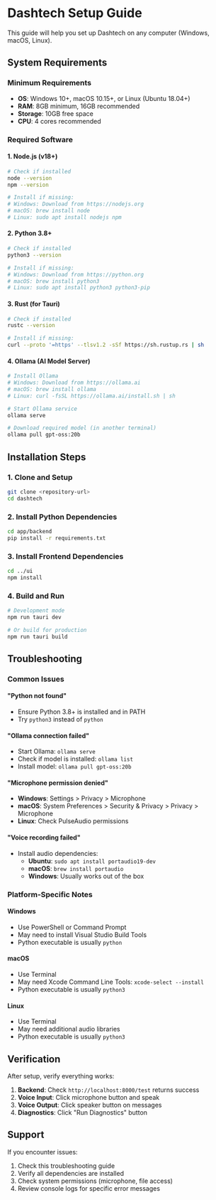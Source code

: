 # Dashtech Setup Guide

This guide will help you set up Dashtech on any computer (Windows, macOS, Linux).

## System Requirements

### Minimum Requirements
- **OS**: Windows 10+, macOS 10.15+, or Linux (Ubuntu 18.04+)
- **RAM**: 8GB minimum, 16GB recommended
- **Storage**: 10GB free space
- **CPU**: 4 cores recommended

### Required Software

#### 1. Node.js (v18+)
```bash
# Check if installed
node --version
npm --version

# Install if missing:
# Windows: Download from https://nodejs.org
# macOS: brew install node
# Linux: sudo apt install nodejs npm
```

#### 2. Python 3.8+
```bash
# Check if installed
python3 --version

# Install if missing:
# Windows: Download from https://python.org
# macOS: brew install python3
# Linux: sudo apt install python3 python3-pip
```

#### 3. Rust (for Tauri)
```bash
# Check if installed
rustc --version

# Install if missing:
curl --proto '=https' --tlsv1.2 -sSf https://sh.rustup.rs | sh
```

#### 4. Ollama (AI Model Server)
```bash
# Install Ollama
# Windows: Download from https://ollama.ai
# macOS: brew install ollama
# Linux: curl -fsSL https://ollama.ai/install.sh | sh

# Start Ollama service
ollama serve

# Download required model (in another terminal)
ollama pull gpt-oss:20b
```

## Installation Steps

### 1. Clone and Setup
```bash
git clone <repository-url>
cd dashtech
```

### 2. Install Python Dependencies
```bash
cd app/backend
pip install -r requirements.txt
```

### 3. Install Frontend Dependencies
```bash
cd ../ui
npm install
```

### 4. Build and Run
```bash
# Development mode
npm run tauri dev

# Or build for production
npm run tauri build
```

## Troubleshooting

### Common Issues

#### "Python not found"
- Ensure Python 3.8+ is installed and in PATH
- Try `python3` instead of `python`

#### "Ollama connection failed"
- Start Ollama: `ollama serve`
- Check if model is installed: `ollama list`
- Install model: `ollama pull gpt-oss:20b`

#### "Microphone permission denied"
- **Windows**: Settings > Privacy > Microphone
- **macOS**: System Preferences > Security & Privacy > Privacy > Microphone
- **Linux**: Check PulseAudio permissions

#### "Voice recording failed"
- Install audio dependencies:
  - **Ubuntu**: `sudo apt install portaudio19-dev`
  - **macOS**: `brew install portaudio`
  - **Windows**: Usually works out of the box

### Platform-Specific Notes

#### Windows
- Use PowerShell or Command Prompt
- May need to install Visual Studio Build Tools
- Python executable is usually `python`

#### macOS
- Use Terminal
- May need Xcode Command Line Tools: `xcode-select --install`
- Python executable is usually `python3`

#### Linux
- Use Terminal
- May need additional audio libraries
- Python executable is usually `python3`

## Verification

After setup, verify everything works:

1. **Backend**: Check `http://localhost:8000/test` returns success
2. **Voice Input**: Click microphone button and speak
3. **Voice Output**: Click speaker button on messages
4. **Diagnostics**: Click "Run Diagnostics" button

## Support

If you encounter issues:
1. Check this troubleshooting guide
2. Verify all dependencies are installed
3. Check system permissions (microphone, file access)
4. Review console logs for specific error messages
